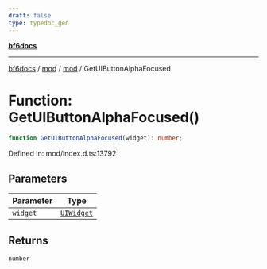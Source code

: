 ```yaml
---
draft: false
type: typedoc_gen
---
```


[**bf6docs**](../../../_index.md)

***

[bf6docs](../../../_index.md) / [mod](../../_index.md) / [mod](../_index.md) / GetUIButtonAlphaFocused

# Function: GetUIButtonAlphaFocused()

```ts
function GetUIButtonAlphaFocused(widget): number;
```

Defined in: mod/index.d.ts:13792

## Parameters

| Parameter | Type |
| ------ | ------ |
| `widget` | [`UIWidget`](../UIWidget/_index.md) |

## Returns

`number`
